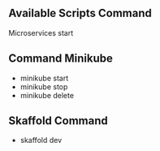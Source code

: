 ## Available Scripts Command

Microservices start

## Command Minikube

- minikube start
- minikube stop
- minikube delete

## Skaffold Command

- skaffold dev
